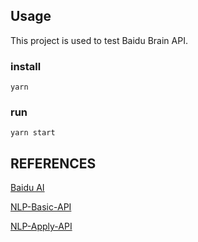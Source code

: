 ## Usage

This project is used to test Baidu Brain API.

### install

`yarn`

### run

`yarn start`

## REFERENCES

[Baidu AI](https://ai.baidu.com/)

[NLP-Basic-API](https://ai.baidu.com/docs#/NLP-Basic-API/top)

[NLP-Apply-API](https://ai.baidu.com/docs#/NLP-Apply-API/top)
